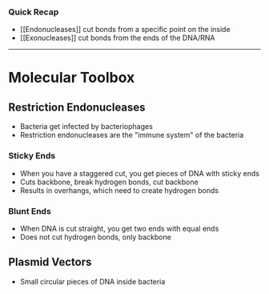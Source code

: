 ### Quick Recap
- [[Endonucleases]] cut bonds from a specific point on the inside
- [[Exonucleases]] cut bonds from the ends of the DNA/RNA
***
# Molecular Toolbox
## Restriction Endonucleases
- Bacteria get infected by bacteriophages
- Restriction endonucleases are the "immune system" of the bacteria
### Sticky Ends
- When you have a staggered cut, you get pieces of DNA with sticky ends
- Cuts backbone, break hydrogen bonds, cut backbone
- Results in overhangs, which need to create hydrogen bonds
### Blunt Ends
- When DNA is cut straight, you get two ends with equal ends
- Does not cut hydrogen bonds, only backbone
## Plasmid Vectors
- Small circular pieces of DNA inside bacteria